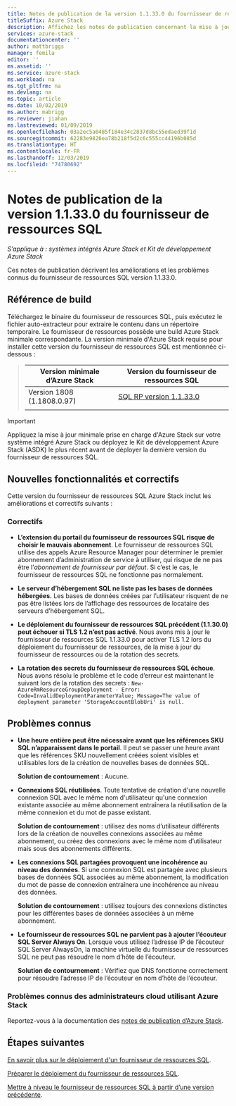```yaml
---
title: Notes de publication de la version 1.1.33.0 du fournisseur de ressources SQL Azure Stack
titleSuffix: Azure Stack
description: Affichez les notes de publication concernant la mise à jour 1.1.33.0 du fournisseur de ressources SQL Azure Stack.
services: azure-stack
documentationcenter: ''
author: mattbriggs
manager: femila
editor: ''
ms.assetid: ''
ms.service: azure-stack
ms.workload: na
ms.tgt_pltfrm: na
ms.devlang: na
ms.topic: article
ms.date: 10/02/2019
ms.author: mabrigg
ms.reviewer: jiahan
ms.lastreviewed: 01/09/2019
ms.openlocfilehash: 03a2ec5a0485f184e34c2837d8bc55edaed39f1d
ms.sourcegitcommit: 62283e9826ea78b218f5d2c6c555cc44196b085d
ms.translationtype: HT
ms.contentlocale: fr-FR
ms.lasthandoff: 12/03/2019
ms.locfileid: "74780692"
---
```

# <a name="sql-resource-provider-11330-release-notes"></a>Notes de publication de la version 1.1.33.0 du fournisseur de ressources SQL

*S’applique à : systèmes intégrés Azure Stack et Kit de développement Azure Stack*

Ces notes de publication décrivent les améliorations et les problèmes connus du fournisseur de ressources SQL version 1.1.33.0.

## <a name="build-reference"></a>Référence de build
Téléchargez le binaire du fournisseur de ressources SQL, puis exécutez le fichier auto-extracteur pour extraire le contenu dans un répertoire temporaire. Le fournisseur de ressources possède une build Azure Stack minimale correspondante. La version minimale d'Azure Stack requise pour installer cette version du fournisseur de ressources SQL est mentionnée ci-dessous :

> |Version minimale d’Azure Stack|Version du fournisseur de ressources SQL|
> |-----|-----|
> |Version 1808 (1.1808.0.97)|[SQL RP version 1.1.33.0](https://aka.ms/azurestacksqlrp11330)|  
> |     |     |

> [!IMPORTANT]
> Appliquez la mise à jour minimale prise en charge d'Azure Stack sur votre système intégré Azure Stack ou déployez le Kit de développement Azure Stack (ASDK) le plus récent avant de déployer la dernière version du fournisseur de ressources SQL.

## <a name="new-features-and-fixes"></a>Nouvelles fonctionnalités et correctifs
Cette version du fournisseur de ressources SQL Azure Stack inclut les améliorations et correctifs suivants :

### <a name="fixes"></a>Correctifs

- **L’extension du portail du fournisseur de ressources SQL risque de choisir le mauvais abonnement**. Le fournisseur de ressources SQL utilise des appels Azure Resource Manager pour déterminer le premier abonnement d’administration de service à utiliser, qui risque de ne pas être l’*abonnement de fournisseur par défaut*. Si c’est le cas, le fournisseur de ressources SQL ne fonctionne pas normalement.

- **Le serveur d’hébergement SQL ne liste pas les bases de données hébergées.** Les bases de données créées par l’utilisateur risquent de ne pas être listées lors de l’affichage des ressources de locataire des serveurs d’hébergement SQL.

- **Le déploiement du fournisseur de ressources SQL précédent (1.1.30.0) peut échouer si TLS 1.2 n’est pas activé**. Nous avons mis à jour le fournisseur de ressources SQL 1.1.33.0 pour activer TLS 1.2 lors du déploiement du fournisseur de ressources, de la mise à jour du fournisseur de ressources ou de la rotation des secrets.

- **La rotation des secrets du fournisseur de ressources SQL échoue**. Nous avons résolu le problème et le code d’erreur est maintenant le suivant lors de la rotation des secrets : `New-AzureRmResourceGroupDeployment - Error: Code=InvalidDeploymentParameterValue; Message=The value of deployment parameter 'StorageAccountBlobUri' is null.`

## <a name="known-issues"></a>Problèmes connus

- **Une heure entière peut être nécessaire avant que les références SKU SQL n’apparaissent dans le portail**. Il peut se passer une heure avant que les références SKU nouvellement créées soient visibles et utilisables lors de la création de nouvelles bases de données SQL.

    **Solution de contournement** : Aucune.

- **Connexions SQL réutilisées**. Toute tentative de création d'une nouvelle connexion SQL avec le même nom d'utilisateur qu'une connexion existante associée au même abonnement entraînera la réutilisation de la même connexion et du mot de passe existant.

    **Solution de contournement** : utilisez des noms d’utilisateur différents lors de la création de nouvelles connexions associées au même abonnement, ou créez des connexions avec le même nom d’utilisateur mais sous des abonnements différents.

- **Les connexions SQL partagées provoquent une incohérence au niveau des données**. Si une connexion SQL est partagée avec plusieurs bases de données SQL associées au même abonnement, la modification du mot de passe de connexion entraînera une incohérence au niveau des données.

    **Solution de contournement** : utilisez toujours des connexions distinctes pour les différentes bases de données associées à un même abonnement.

- **Le fournisseur de ressources SQL ne parvient pas à ajouter l’écouteur SQL Server Always On**. Lorsque vous utilisez l’adresse IP de l’écouteur SQL Server AlwaysOn, la machine virtuelle du fournisseur de ressources SQL ne peut pas résoudre le nom d’hôte de l’écouteur.

    **Solution de contournement** : Vérifiez que DNS fonctionne correctement pour résoudre l’adresse IP de l’écouteur en nom d’hôte de l’écouteur.

### <a name="known-issues-for-cloud-admins-operating-azure-stack"></a>Problèmes connus des administrateurs cloud utilisant Azure Stack
Reportez-vous à la documentation des [notes de publication d’Azure Stack](azure-stack-servicing-policy.md).

## <a name="next-steps"></a>Étapes suivantes
[En savoir plus sur le déploiement d'un fournisseur de ressources SQL](azure-stack-sql-resource-provider.md).

[Préparer le déploiement du fournisseur de ressources SQL](azure-stack-sql-resource-provider-deploy.md#prerequisites).

[Mettre à niveau le fournisseur de ressources SQL à partir d’une version précédente](azure-stack-sql-resource-provider-update.md).